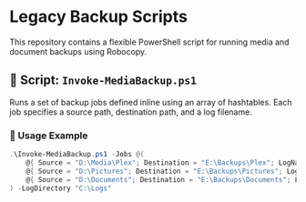 # Legacy Backup Scripts

This repository contains a flexible PowerShell script for running media and document backups using Robocopy.

## 🧰 Script: `Invoke-MediaBackup.ps1`

Runs a set of backup jobs defined inline using an array of hashtables. Each job specifies a source path, destination path, and a log filename.

### 🔧 Usage Example

```powershell
.\Invoke-MediaBackup.ps1 -Jobs @(
    @{ Source = "D:\Media\Plex"; Destination = "E:\Backups\Plex"; LogName = "plex_backup.txt" },
    @{ Source = "D:\Pictures"; Destination = "E:\Backups\Pictures"; LogName = "pictures_backup.txt" },
    @{ Source = "D:\Documents"; Destination = "E:\Backups\Documents"; LogName = "documents_backup.txt" }
) -LogDirectory "C:\Logs"
